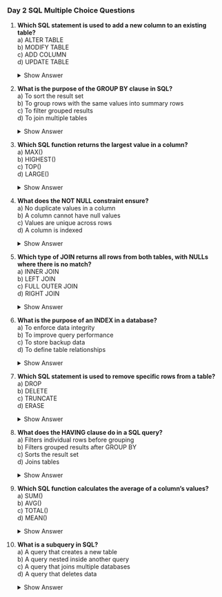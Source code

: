 ### Day 2 SQL Multiple Choice Questions

1. **Which SQL statement is used to add a new column to an existing table?**\
   a) ALTER TABLE\
   b) MODIFY TABLE\
   c) ADD COLUMN\
   d) UPDATE TABLE
   <details><summary>Show Answer</summary>Answer: a) ALTER TABLE</details>


2. **What is the purpose of the GROUP BY clause in SQL?**\
   a) To sort the result set\
   b) To group rows with the same values into summary rows\
   c) To filter grouped results\
   d) To join multiple tables
   <details><summary>Show Answer</summary>Answer: b) To group rows with the same values into summary rows</details>


3. **Which SQL function returns the largest value in a column?**\
   a) MAX()\
   b) HIGHEST()\
   c) TOP()\
   d) LARGE()
   <details><summary>Show Answer</summary>Answer: a) MAX()</details>


4. **What does the NOT NULL constraint ensure?**\
   a) No duplicate values in a column\
   b) A column cannot have null values\
   c) Values are unique across rows\
   d) A column is indexed
   <details><summary>Show Answer</summary>Answer: b) A column cannot have null values</details>


5. **Which type of JOIN returns all rows from both tables, with NULLs where there is no match?**\
   a) INNER JOIN\
   b) LEFT JOIN\
   c) FULL OUTER JOIN\
   d) RIGHT JOIN
   <details><summary>Show Answer</summary>Answer: c) FULL OUTER JOIN</details>


6. **What is the purpose of an INDEX in a database?**\
   a) To enforce data integrity\
   b) To improve query performance\
   c) To store backup data\
   d) To define table relationships
   <details><summary>Show Answer</summary>Answer: b) To improve query performance</details>


7. **Which SQL statement is used to remove specific rows from a table?**\
   a) DROP\
   b) DELETE\
   c) TRUNCATE\
   d) ERASE
   <details><summary>Show Answer</summary>Answer: b) DELETE</details>


8. **What does the HAVING clause do in a SQL query?**\
   a) Filters individual rows before grouping\
   b) Filters grouped results after GROUP BY\
   c) Sorts the result set\
   d) Joins tables
   <details><summary>Show Answer</summary>Answer: b) Filters grouped results after GROUP BY</details>


9. **Which SQL function calculates the average of a column’s values?**\
   a) SUM()\
   b) AVG()\
   c) TOTAL()\
   d) MEAN()
   <details><summary>Show Answer</summary>Answer: b) AVG()</details>


10. **What is a subquery in SQL?**\
    a) A query that creates a new table\
    b) A query nested inside another query\
    c) A query that joins multiple databases\
    d) A query that deletes data
    <details><summary>Show Answer</summary>Answer: b) A query nested inside another query</details>